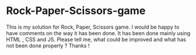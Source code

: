 # Rock-Paper-Scissors-game
This is my solution for Rock, Paper, Scissors game. I would be happy to have comments on the way it has been done. It has been done mainly using HTML , CSS and JS. Please tell me, what could be improved and what has not been done properly ? Thanks !
